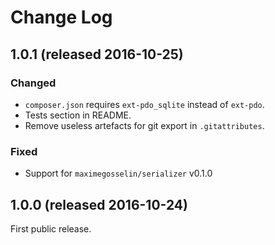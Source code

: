 # Change Log

## 1.0.1 (released 2016-10-25)
### Changed

- `composer.json` requires `ext-pdo_sqlite` instead of `ext-pdo`.
- Tests section in README.
- Remove useless artefacts for git export in `.gitattributes`.

### Fixed
- Support for `maximegosselin/serializer` v0.1.0 


## 1.0.0 (released 2016-10-24)
First public release.

